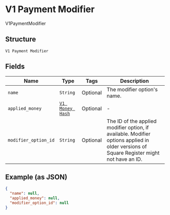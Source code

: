 
# V1 Payment Modifier

V1PaymentModifier

## Structure

`V1 Payment Modifier`

## Fields

| Name | Type | Tags | Description |
|  --- | --- | --- | --- |
| `name` | `String` | Optional | The modifier option's name. |
| `applied_money` | [`V1 Money Hash`](../../doc/models/v1-money.md) | Optional | - |
| `modifier_option_id` | `String` | Optional | The ID of the applied modifier option, if available. Modifier options applied in older versions of Square Register might not have an ID. |

## Example (as JSON)

```json
{
  "name": null,
  "applied_money": null,
  "modifier_option_id": null
}
```

